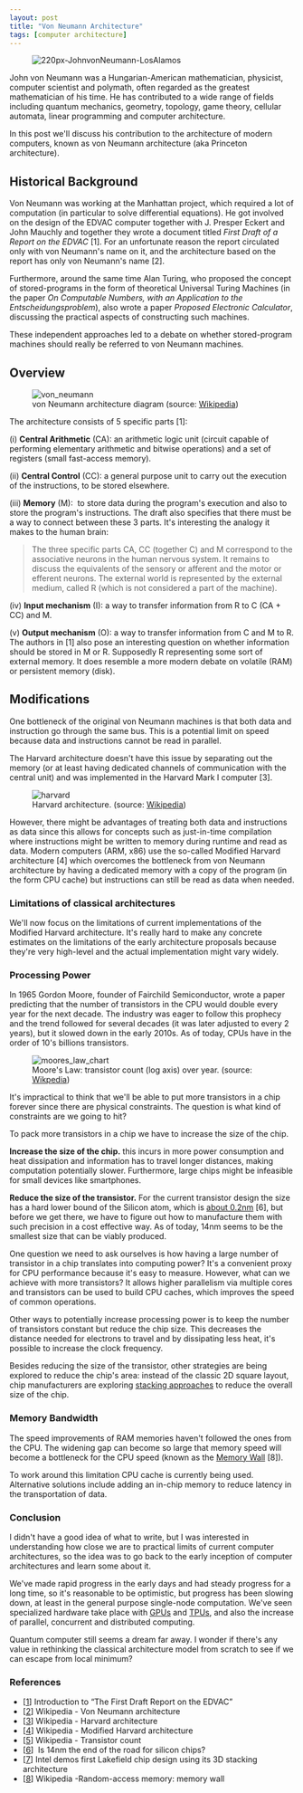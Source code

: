 ```yaml
---
layout: post
title: "Von Neumann Architecture"
tags: [computer architecture]
---
```


<figure class="image_float_left">
    <img src="{{site.url}}/resources/blog/2019-06-10-von-neumann-architecture/2019_06_220px-johnvonneumann-losalamos.gif" alt="220px-JohnvonNeumann-LosAlamos" />
</figure>

John von Neumann was a Hungarian-American mathematician, physicist, computer scientist and polymath, often regarded as the greatest mathematician of his time. He has contributed to a wide range of fields including quantum mechanics, geometry, topology, game theory, cellular automata, linear programming and computer architecture.

In this post we'll discuss his contribution to the architecture of modern computers, known as von Neumann architecture (aka Princeton architecture).

## Historical Background

Von Neumann was working at the Manhattan project, which required a lot of computation (in particular to solve differential equations). He got involved on the design of the EDVAC computer together with J. Presper Eckert and John Mauchly and together they wrote a document titled *First Draft of a Report on the EDVAC* [1]. For an unfortunate reason the report circulated only with von Neumann's name on it, and the architecture based on the report has only von Neumann's name [2].

Furthermore, around the same time Alan Turing, who proposed the concept of stored-programs in the form of theoretical Universal Turing Machines (in the paper *On Computable Numbers, with an Application to the Entscheidungsproblem*), also wrote a paper *Proposed Electronic Calculator*, discussing the practical aspects of constructing such machines.

These independent approaches led to a debate on whether stored-program machines should really be referred to von Neumann machines.

## Overview

<figure class="center_children">
    <img src="{{site.url}}/resources/blog/2019-06-10-von-neumann-architecture/2019_06_von_neumann.png" alt="von_neumann" />
    <figcaption> von Neumann architecture diagram (source: <a href="https://commons.wikimedia.org/wiki/File:Von_Neumann_Architecture.svg">Wikipedia</a>)</figcaption>
</figure>

The architecture consists of 5 specific parts [1]:

(i) **Central Arithmetic** (CA): an arithmetic logic unit (circuit capable of performing elementary arithmetic and bitwise operations) and a set of registers (small fast-access memory).

(ii) **Central Control** (CC): a general purpose unit to carry out the execution of the instructions, to be stored elsewhere.

(iii) **Memory** (M):  to store data during the program's execution and also to store the program's instructions.
The draft also specifies that there must be a way to connect between these 3 parts. It's interesting the analogy it makes to the human brain:

> The three specific parts CA, CC (together C) and M correspond to the associative neurons in the human nervous system. It remains to discuss the equivalents of the sensory or afferent and the motor or efferent neurons.
The external world is represented by the external medium, called R (which is not considered a part of the machine).

(iv) **Input mechanism** (I): a way to transfer information from R to C (CA + CC) and M.

(v) **Output mechanism** (O): a way to transfer information from C and M to R.
The authors in [1] also pose an interesting question on whether information should be stored in M or R. Supposedly R representing some sort of external memory. It does resemble a more modern debate on volatile (RAM) or persistent memory (disk).

## Modifications

One bottleneck of the original von Neumann machines is that both data and instruction go through the same bus. This is a potential limit on speed because data and instructions cannot be read in parallel.

The Harvard architecture doesn't have this issue by separating out the memory (or at least having dedicated channels of communication with the central unit) and was implemented in the Harvard Mark I computer [3].

<figure class="center_children">
    <img src="{{site.url}}/resources/blog/2019-06-10-von-neumann-architecture/2019_06_harvard.png" alt="harvard" />
    <figcaption> Harvard architecture. (source: <a href="https://en.wikipedia.org/wiki/Harvard_architecture#/media/File:Harvard_architecture.svg">Wikipedia</a>)</figcaption>
</figure>

However, there might be advantages of treating both data and instructions as data since this allows for concepts such as just-in-time compilation where instructions might be written to memory during runtime and read as data. Modern computers (ARM, x86) use the so-called Modified Harvard architecture [4] which overcomes the bottleneck from von Neumann architecture by having a dedicated memory with a copy of the program (in the form CPU cache) but instructions can still be read as data when needed.

### Limitations of classical architectures

We'll now focus on the limitations of current implementations of the Modified Harvard architecture. It's really hard to make any concrete estimates on the limitations of the early architecture proposals because they're very high-level and the actual implementation might vary widely.

### Processing Power

In 1965 Gordon Moore, founder of Fairchild Semiconductor, wrote a paper predicting that the number of transistors in the CPU would double every year for the next decade. The industry was eager to follow this prophecy and the trend followed for several decades (it was later adjusted to every 2 years), but it slowed down in the early 2010s. As of today, CPUs have in the order of 10's billions transistors.

<figure class="center_children">
    <img src="{{site.url}}/resources/blog/2019-06-10-von-neumann-architecture/2019_06_moores_law_chart.png" alt="moores_law_chart" />
    <figcaption> Moore's Law: transistor count (log axis) over year. (source: <a href="https://en.wikipedia.org/wiki/Transistor_count">Wikpedia</a>)</figcaption>
</figure>

It's impractical to think that we'll be able to put more transistors in a chip forever since there are physical constraints. The question is what kind of constraints are we going to hit?

To pack more transistors in a chip we have to increase the size of the chip.

**Increase the size of the chip.** this incurs in more power consumption and heat dissipation and information has to travel longer distances, making computation potentially slower. Furthermore, large chips might be infeasible for small devices like smartphones.

**Reduce the size of the transistor.** For the current transistor design the size has a hard lower bound of the Silicon atom, which is [about 0.2nm](https://www.extremetech.com/computing/97469-is-14nm-the-end-of-the-road-for-silicon-lithography) [6], but before we get there, we have to figure out how to manufacture them with such precision in a cost effective way. As of today, 14nm seems to be the smallest size that can be viably produced.

One question we need to ask ourselves is how having a large number of transistor in a chip translates into computing power? It's a convenient proxy for CPU performance because it's easy to measure. However, what can we achieve with more transistors? It allows higher parallelism via multiple cores and transistors can be used to build CPU caches, which improves the speed of common operations.

Other ways to potentially increase processing power is to keep the number of transistors constant but reduce the chip size. This decreases the distance needed for electrons to travel and by dissipating less heat, it's possible to increase the clock frequency.

Besides reducing the size of the transistor, other strategies are being explored to reduce the chip's area: instead of the classic 2D square layout, chip manufacturers are exploring [stacking approaches](https://www.theverge.com/2019/1/7/18173001/intel-lakefield-foveros-3d-chip-stacking-soc-design-ces-2019) to reduce the overall size of the chip.

### Memory Bandwidth

The speed improvements of RAM memories haven't followed the ones from the CPU. The widening gap can become so large that memory speed will become a bottleneck for the CPU speed (known as the [Memory Wall](https://en.wikipedia.org/wiki/Random-access_memory#Memory_wall) [8]).

To work around this limitation CPU cache is currently being used. Alternative solutions include adding an in-chip memory to reduce latency in the transportation of data.

### Conclusion

I didn't have a good idea of what to write, but I was interested in understanding how close we are to practical limits of current computer architectures, so the idea was to go back to the early inception of computer architectures and learn some about it.

We've made rapid progress in the early days and had steady progress for a long time, so it's reasonable to be optimistic, but progress has been slowing down, at least in the general purpose single-node computation. We've seen specialized hardware take place with [GPUs](https://en.wikipedia.org/wiki/Graphics_processing_unit) and [TPUs](https://en.wikipedia.org/wiki/Tensor_processing_unit), and also the increase of parallel, concurrent and distributed computing.

Quantum computer still seems a dream far away. I wonder if there's any value in rethinking the classical architecture model from scratch to see if we can escape from local minimum?

### References

* [[1](https://web.archive.org/web/20130314123032/http://qss.stanford.edu/~godfrey/vonNeumann/vnedvac.pdf)] Introduction to “The First Draft Report on the EDVAC”
* [[2](https://en.wikipedia.org/wiki/Von_Neumann_architecture)] Wikipedia - Von Neumann architecture
* [[3](https://en.wikipedia.org/wiki/Harvard_architecture)] Wikipedia - Harvard architecture
* [[4](https://en.wikipedia.org/wiki/Modified_Harvard_architecture)] Wikipedia - Modified Harvard architecture
* [[5](https://en.wikipedia.org/wiki/Transistor_count)] Wikipedia - Transistor count
* [[6](https://www.extremetech.com/computing/97469-is-14nm-the-end-of-the-road-for-silicon-lithography)]  Is 14nm the end of the road for silicon chips?
* [[7](https://www.theverge.com/2019/1/7/18173001/intel-lakefield-foveros-3d-chip-stacking-soc-design-ces-2019)] Intel demos first Lakefield chip design using its 3D stacking architecture
* [[8](https://en.wikipedia.org/wiki/Random-access_memory#Memory_wall)] Wikipedia -Random-access memory: memory wall
